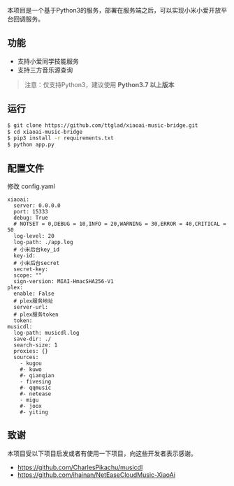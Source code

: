 本项目是一个基于Python3的服务，部署在服务端之后，可以实现小米小爱开放平台回调服务。

## 功能

- 支持小爱同学技能服务
- 支持三方音乐源查询

> 注意：仅支持Python3，建议使用 **Python3.7 以上版本**

## 运行
```bash
$ git clone https://github.com/ttglad/xiaoai-music-bridge.git
$ cd xiaoai-music-bridge
$ pip3 install -r requirements.txt
$ python app.py
```

## 配置文件
修改 config.yaml
```
xiaoai:
  server: 0.0.0.0
  port: 15333
  debug: True
  # NOTSET = 0,DEBUG = 10,INFO = 20,WARNING = 30,ERROR = 40,CRITICAL = 50
  log-level: 20
  log-path: ./app.log
  # 小米后台key_id
  key-id: 
  # 小米后台secret
  secret-key: 
  scope: ""
  sign-version: MIAI-HmacSHA256-V1
plex:
  enable: False
  # plex服务地址
  server-url: 
  # plex服务token
  token: 
musicdl:
  log-path: musicdl.log
  save-dir: ./
  search-size: 1
  proxies: {}
  sources:
    - kugou
    #- kuwo
    #- qianqian
    - fivesing
    #- qqmusic
    #- netease
    - migu
    #- joox
    #- yiting
```

## 致谢

本项目受以下项目启发或者有使用一下项目，向这些开发者表示感谢。

- <https://github.com/CharlesPikachu/musicdl>
- <https://github.com/ihainan/NetEaseCloudMusic-XiaoAi>